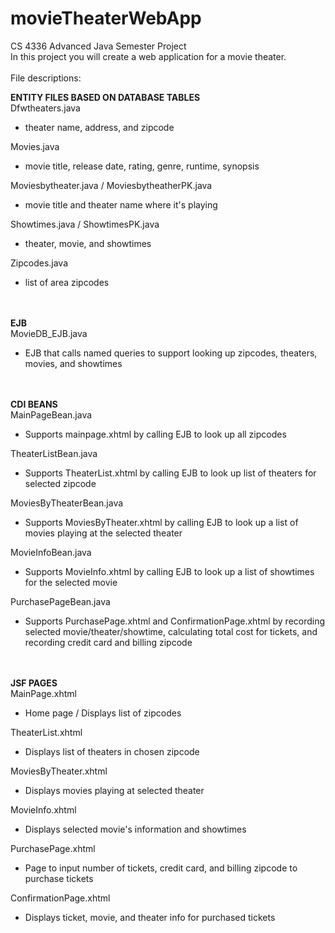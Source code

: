# movieTheaterWebApp
CS 4336 Advanced Java Semester Project</br>
In this project you will create a web application for a movie theater.
</br></br>
File descriptions:

**ENTITY FILES BASED ON DATABASE TABLES** </br>
Dfwtheaters.java 
- theater name, address, and zipcode

Movies.java 
- movie title, release date, rating, genre, runtime, synopsis

Moviesbytheater.java / MoviesbytheatherPK.java 
- movie title and theater name where it's playing

Showtimes.java / ShowtimesPK.java 
- theater, movie, and showtimes

Zipcodes.java 
- list of area zipcodes

</br></br>
**EJB**</br>
MovieDB_EJB.java 
- EJB that calls named queries to support looking up zipcodes, theaters, movies, and showtimes

</br></br>
**CDI BEANS**</br>
MainPageBean.java
- Supports mainpage.xhtml by calling EJB to look up all zipcodes

TheaterListBean.java
- Supports TheaterList.xhtml by calling EJB to look up list of theaters for selected zipcode

MoviesByTheaterBean.java
- Supports MoviesByTheater.xhtml by calling EJB to look up a list of movies playing at the selected theater

MovieInfoBean.java
- Supports MovieInfo.xhtml by calling EJB to look up a list of showtimes for the selected movie 

PurchasePageBean.java
- Supports PurchasePage.xhtml and ConfirmationPage.xhtml by recording selected movie/theater/showtime, calculating total cost for tickets, and recording credit card and billing zipcode

</br></br>
**JSF PAGES**</br>
MainPage.xhtml
- Home page / Displays list of zipcodes

TheaterList.xhtml
- Displays list of theaters in chosen zipcode

MoviesByTheater.xhtml 
- Displays movies playing at selected theater

MovieInfo.xhtml
- Displays selected movie's information and showtimes

PurchasePage.xhtml
- Page to input number of tickets, credit card, and billing zipcode to purchase tickets

ConfirmationPage.xhtml
- Displays ticket, movie, and theater info for purchased tickets
